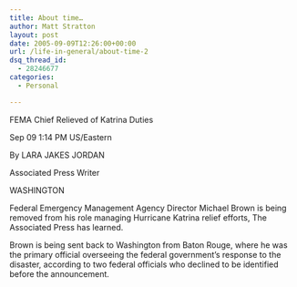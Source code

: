 ```yaml
---
title: About time…
author: Matt Stratton
layout: post
date: 2005-09-09T12:26:00+00:00
url: /life-in-general/about-time-2
dsq_thread_id:
  - 28246677
categories:
  - Personal

---
```

FEMA Chief Relieved of Katrina Duties
   
Sep 09 1:14 PM US/Eastern

By LARA JAKES JORDAN
   
Associated Press Writer

WASHINGTON

Federal Emergency Management Agency Director Michael Brown is being removed from his role managing Hurricane Katrina relief efforts, The Associated Press has learned.

Brown is being sent back to Washington from Baton Rouge, where he was the primary official overseeing the federal government&#8217;s response to the disaster, according to two federal officials who declined to be identified before the announcement.